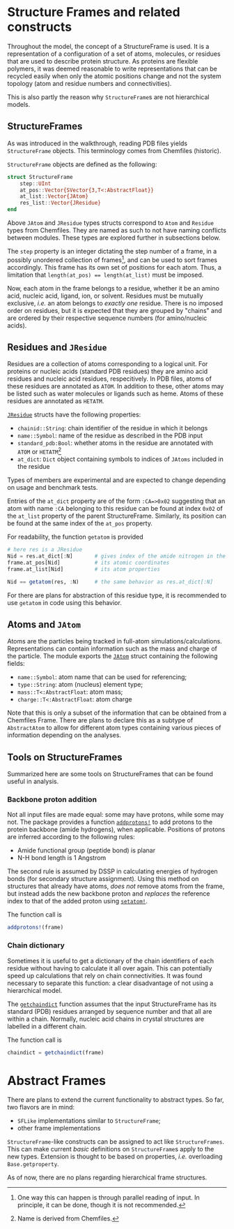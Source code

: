 # Structure Frames and related constructs

Throughout the model, the concept of a StructureFrame is used. It is a
representation of a configuration of a set of atoms, molecules, or residues
that are used to describe protein structure. As proteins are flexible
polymers, it was deemed reasonable to write representations that can be
recycled easily when only the atomic positions change and not the
system topology (atom and residue numbers and connectivities).

This is also partly the reason why `StructureFrame`s are not hierarchical
models.

## StructureFrames

As was introduced in the walkthrough, reading PDB files yields `StructureFrame`
objects. This terminology comes from Chemfiles (historic).

`StructureFrame` objects are defined as the following:
```julia
struct StructureFrame
    step::UInt
    at_pos::Vector{SVector{3,T<:AbstractFloat}}
    at_list::Vector{JAtom}
    res_list::Vector{JResidue}
end
```

Above `JAtom` and `JResidue` types structs correspond to `Atom` and `Residue`
types from Chemfiles. They are named as such to not have naming conflicts
between modules. These types are explored further in subsections below.

The `step` property is an integer dictating the step number of a frame, in a
possibly unordered collection of frames[^1], and can be used to sort frames
accordingly. This frame has its own set of positions for each atom. Thus, a
limitation that `length(at_pos) == length(at_list)` must be imposed.

Now, each atom in the frame belongs to a residue, whether it be an amino acid,
nucleic acid, ligand, ion, or solvent. Residues must be mutually exclusive,
_i.e._ an atom belongs to _exactly one_ residue. There is no imposed order on
residues, but it is expected that they are grouped by "chains" and are ordered
by their respective sequence numbers (for amino/nucleic acids).

[^1]: One way this can happen is through parallel reading of input. In principle, it can be done, though it is not recommended.

## Residues and `JResidue`

Residues are a collection of atoms corresponding to a logical unit. For proteins
or nucleic acids (standard PDB residues) they are amino acid residues and
nucleic acid residues, respecitively. In PDB files, atoms of these residues are
annotated as `ATOM`. In addition to these, other atoms may be listed such as
water molecules or ligands such as heme. Atoms of these residues are annotated
as `HETATM`.

[`JResidue`](@ref) structs have the following properties:
+ `chainid::String`: chain identifier of the residue in which it belongs
+ `name::Symbol`: name of the residue as described in the PDB input
+ `standard_pdb:Bool`: whether atoms in the residue are annotated with `ATOM` or `HETATM`[^2]
+ `at_dict`: `Dict` object containing symbols to indices of `JAtoms` included in the residue

[^2]: Name is derived from Chemfiles.

Types of members are experimental and are expected to change depending on usage and
benchmark tests.

Entries of the `at_dict` property are of the form `:CA=>0x02` suggesting that an
atom with name `:CA` belonging to this residue can be found at index `0x02` of
the `at_list` property of the parent StructureFrame. Similarly, its position can
be found at the same index of the `at_pos` property.

For readability, the function `getatom` is provided

```julia
# here res is a JResidue
Nid = res.at_dict[:N]       # gives index of the amide nitrogen in the residue
frame.at_pos[Nid]           # its atomic coordinates
frame.at_list[Nid]          # its atom properties

Nid == getatom(res, :N)     # the same behavior as res.at_dict[:N]
```

For there are plans for abstraction of this residue type, it is recommended to
use `getatom` in code using this behavior.

## Atoms and `JAtom`

Atoms are the particles being tracked in full-atom simulations/calculations.
Representations can contain information such as the mass and charge of the particle.
The module exports the [`JAtom`](@ref) struct containing the following fields:
+ `name::Symbol`: atom name that can be used for referencing;
+ `type::String`: atom (nucleus) element type;
+ `mass::T<:AbstractFloat`: atom mass;
+ `charge::T<:AbstractFloat`: atom charge

Note that this is only a subset of the information that can be obtained from a
Chemfiles Frame. There are plans to declare this as a subtype of `AbstractAtom`
to allow for different atom types containing various pieces of information
depending on the analyses.

## Tools on StructureFrames

Summarized here are some tools on StructureFrames that can be found useful in
analysis.

### Backbone proton addition

Not all input files are made equal: some may have protons, while some may not.
The package provides a function [`addprotons!`](@ref) to add protons to the
protein backbone (amide hydrogens), when applicable. Positions of protons are
inferred according to the following rules:
+ Amide functional group (peptide bond) is planar
+ N-H bond length is 1 Angstrom

The second rule is assumed by DSSP in calculating energies of hydrogen bonds
(for secondary structure assignment). Using this method on structures that
already have atoms, _does not_ remove atoms from the frame, but instead adds
the new backbone proton and _replaces_ the reference index to that of the added
proton using [`setatom!`](@ref).

The function call is
```julia
addprotons!(frame)
```

### Chain dictionary

Sometimes it is useful to get a dictionary of the chain identifiers of each
residue without having to calculate it all over again. This can potentially
speed up calculations that rely on chain connectivities. It was found
necessary to separate this function: a clear disadvantage of not using a
hierarchical model.

The [`getchaindict`](@ref) function assumes that the input StructureFrame has 
its standard (PDB) residues arranged by sequence number and that all are 
within a chain. Normally, nucleic acid chains in crystal structures are 
labelled in a different chain.

The function call is
```julia
chaindict = getchaindict(frame)
```

# Abstract Frames

There are plans to extend the current functionality to abstract types. So far,
two flavors are in mind:
+ `SFLike` implementations similar to `StructureFrame`;
+ other frame implementations

`StructureFrame`-like constructs can be assigned to act like `StructureFrames`.
This can make current _basic_ definitions on `StructureFrame`s apply to the
new types. Extension is thought to be based on properties, _i.e._ overloading
`Base.getproperty`.

As of now, there are no plans regarding hierarchical frame structures.

